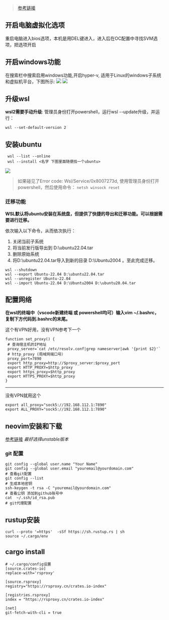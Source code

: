 >  [参考链接](https://zhuanlan.zhihu.com/p/652537694)
## 开启电脑虚拟化选项
重启电脑进入bios选项，本机是用DEL键进入，进入后在OC配置中寻找SVM选项，把选项开启

## 开启windows功能
在搜索栏中搜索启用windows功能,开启hyper-v, 适用于Linux的windows子系统和虚拟机平台，下图所示:
![](./图1.png)
![](./图2.png)

## 升级wsl
**wsl2需要手动升级**: 管理员身份打开powershell，运行wsl --update升级，并运行：
```shell
wsl --set-default-version 2
```

## 安装ubuntu
```shell
 wsl --list --online
 wsl --install <名字 下图里面随便找一个ubuntu> 
```
![](./图3.webp)

> 如果碰见了Error code: Wsl/Service/0x8007273d, 使用管理员身份打开powershell，然后使用命令：
>  ```netsh winsock reset```
### 迁移功能
**WSL默认将ubuntu安装在系统盘，但提供了快捷的导出和迁移功能。可以根据需要进行迁移。**

依次输入以下命令，从而依次执行：
 1. 关闭当前子系统
 2. 将当前发行版导出到 D:\ubuntu22.04.tar
 3. 删除原始系统
 4. 将D:\ubuntu22.04.tar导入到新的目录 D:\Ubuntu2004 。至此完成迁移。

```shell
wsl --shutdown   
wsl --export Ubuntu-22.04 D:\ubuntu22.04.tar
wsl --unregister Ubuntu-22.04
wsl --import Ubuntu-22.04 D:\Ubuntu2004 D:\ubuntu20.04.tar
```

## 配置网络
**在wsl的终端中（vscode新建终端 或 powershell均可）输入vim ~/.bashrc， 复制下方代码到.bashrc的末尾。**

这个有VPN好用，没有VPN参考下一个
```shell
function set_proxy() {
 # 查询宿主机的IP地址
 proxy_server=`cat /etc/resolv.conf|grep nameserver|awk '{print $2}'`
 # http_proxy (局域网端口号）
 proxy_port=7890
 export http_proxy=http://$proxy_server:$proxy_port
 export HTTP_PROXY=$http_proxy
 export https_proxy=$http_proxy
 export HTTPS_PROXY=$http_proxy
}
```
***
没有VPN就用这个
```shell
export all_proxy="sock5://192.168.112.1:7890"
export ALL_PROXY="sock5://192.168.112.1:7890"
```

## neovim安装和下载
[参考链接](https://zhuanlan.zhihu.com/p/434729349?utm_id=0)
*最好选择unstable版本*

### git 配置

```shell
git config --global user.name "Your Name"
git config --global user.email "youremail@yourdomain.com"
# 查看git配置
git config --list 
# 生成本地密钥
ssh-keygen -t rsa -C "youremail@yourdomain.com" 
# 查看公钥 添加到github账号中
cat  ~/.ssh/id_rsa.pub 
# git代理配置
```

## rustup安装
```shell
curl --proto '=https'  -sSf https://sh.rustup.rs | sh
source ~/.cargo/env
```

## cargo install
```shell
# ~/.cargo/config设置
[source.crates-io]
replace-with='rsproxy'

[source.rsproxy]
registry="https://rsproxy.cn/crates.io-index"

[registries.rsproxy]
index = "https://rsproxy.cn/crates.io-index"

[net]
git-fetch-with-cli = true

```